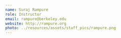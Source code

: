 ```yaml
---
name: Suraj Rampure
role: Instructor
email: rampure@berkeley.edu
website: http://rampure.org
photo: ../resources/assets/staff_pics/rampure.png
---
```

